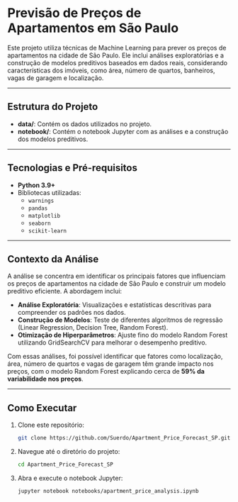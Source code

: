 # **Previsão de Preços de Apartamentos em São Paulo**

Este projeto utiliza técnicas de Machine Learning para prever os preços de apartamentos na cidade de São Paulo. Ele inclui análises exploratórias e a construção de modelos preditivos baseados em dados reais, considerando características dos imóveis, como área, número de quartos, banheiros, vagas de garagem e localização.

---

## **Estrutura do Projeto**

- **data/**: Contém os dados utilizados no projeto.
- **notebook/**: Contém o notebook Jupyter com as análises e a construção dos modelos preditivos.

---

## **Tecnologias e Pré-requisitos**

- **Python 3.9+**
- Bibliotecas utilizadas:
  - `warnings`
  - `pandas`
  - `matplotlib`
  - `seaborn`
  - `scikit-learn`

---

## **Contexto da Análise**

A análise se concentra em identificar os principais fatores que influenciam os preços de apartamentos na cidade de São Paulo e construir um modelo preditivo eficiente. A abordagem inclui:
- **Análise Exploratória**: Visualizações e estatísticas descritivas para compreender os padrões nos dados.
- **Construção de Modelos**: Teste de diferentes algoritmos de regressão (Linear Regression, Decision Tree, Random Forest).
- **Otimização de Hiperparâmetros**: Ajuste fino do modelo Random Forest utilizando GridSearchCV para melhorar o desempenho preditivo.

Com essas análises, foi possível identificar que fatores como localização, área, número de quartos e vagas de garagem têm grande impacto nos preços, com o modelo Random Forest explicando cerca de **59% da variabilidade nos preços**.


---

## **Como Executar**

1. Clone este repositório:
     ```bash
     git clone https://github.com/Suerdo/Apartment_Price_Forecast_SP.git
2. Navegue até o diretório do projeto:
    ```bash
    cd Apartment_Price_Forecast_SP
3. Abra e execute o notebook Jupyter:
    ```bash
    jupyter notebook notebooks/apartment_price_analysis.ipynb
